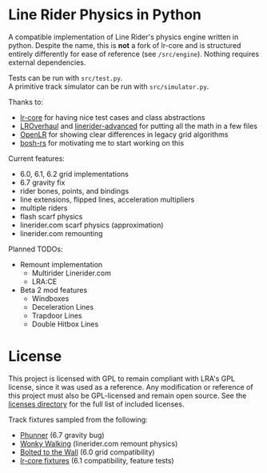 # Line Rider Physics in Python

A compatible implementation of Line Rider's physics engine written in python. Despite the name, this is **not** a fork of lr-core and is structured entirely differently for ease of reference (see `/src/engine`). Nothing requires external dependencies.

Tests can be run with `src/test.py`.\
A primitive track simulator can be run with `src/simulator.py`.

Thanks to:
- [lr-core](https://github.com/conundrumer/lr-core) for having nice test cases and class abstractions
- [LROverhaul](https://github.com/LunaKampling/LROverhaul) and [linerider-advanced](https://github.com/jealouscloud/linerider-advanced) for putting all the math in a few files
- [OpenLR](https://github.com/kevansevans/OpenLR) for showing clear differences in legacy grid algorithms
- [bosh-rs](https://codeberg.org/lipfang/bosh-rs) for motivating me to start working on this

Current features:
- 6.0, 6.1, 6.2 grid implementations
- 6.7 gravity fix
- rider bones, points, and bindings
- line extensions, flipped lines, acceleration multipliers
- multiple riders
- flash scarf physics
- linerider.com scarf physics (approximation)
- linerider.com remounting

Planned TODOs:
- Remount implementation
  - Multirider Linerider.com
  - LRA:CE
- Beta 2 mod features
  - Windboxes
  - Deceleration Lines
  - Trapdoor Lines
  - Double Hitbox Lines

# License

This project is licensed with GPL to remain compliant with LRA's GPL license, since it was used as a reference. Any modification or reference of this project must also be GPL-licensed and remain open source. See the [licenses directory](LICENSES/) for the full list of included licenses.

Track fixtures sampled from the following:
- [Phunner](https://www.youtube.com/watch?v=Ak2_7jHtRpA) (6.7 gravity bug)
- [Wonky Walking](https://www.youtube.com/watch?v=E2-tvct-MpE) (linerider.com remount physics)
- [Bolted to the Wall](https://www.youtube.com/watch?v=0TBGNxzdiHw) (6.0 grid compatibility)
- [lr-core fixtures](https://github.com/conundrumer/lr-core/tree/master/fixtures) (6.1 compatibility, feature tests)
